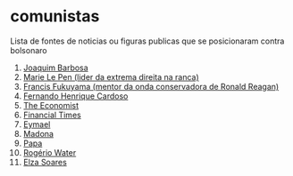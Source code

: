 # comunistas
Lista de fontes de noticias ou figuras publicas que se posicionaram contra bolsonaro

1. [Joaquim Barbosa](https://br.noticias.yahoo.com/joaquim-barbosa-declara-voto-em-haddad-pela-primeira-vez-em-32-anos-um-candidato-inspira-medo-135141472.html)
1. [Marie Le Pen (lider da extrema direita na
   ranca)](https://noticias.uol.com.br/politica/eleicoes/2018/noticias/agencia-estado/2018/10/11/marine-le-pen-critica-bolsonaro-diz-coisas-extremamente-desagradaveis.htm)
1. [Francis Fukuyama (mentor da onda conservadora de Ronald Reagan)](https://www1.folha.uol.com.br/ilustrissima/2018/04/bolsonaro-e-uma-ameaca-a-democracia-diz-francis-fukuyama.shtml)
1. [Fernando Henrique Cardoso]()
1. [The Economist]()
1. [Financial Times]()
1. [Eymael]()
1. [Madona]()
1. [Papa]()
1. [Rogério Water]()
1. [Elza Soares]()

